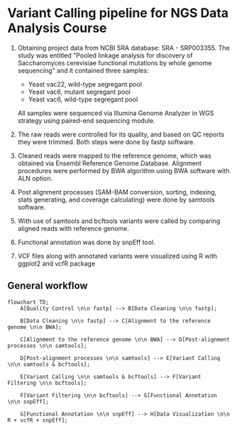 # Variant Calling pipeline for NGS Data Analysis Course

1. Obtaining project data from NCBI SRA database: SRA - SRP003355. The study was entitled "Pooled linkage analysis for discovery of Saccharomyces cerevisiae functional mutations by whole genome sequencing" and it contained three samples:
    - Yeast vac22, wild-type segregant pool
    - Yeast vac6, mutant segregant pool
    - Yeast vac6, wild-type segregant pool

    All samples were sequenced via Illumina Genome Analyzer in WGS strategy using paired-end sequencing module.

2. The raw reads were controlled for its quality, and based on QC reports they were trimmed. Both steps were done by fastp software.

3. Cleaned reads were mapped to the reference genome, which was obtained via Ensembl Reference Genome Database. Alignment procedures were performed by BWA algorithm using BWA software with ALN option. 

4. Post alignment processes (SAM-BAM conversion, sorting, indexing, stats generating, and coverage calculating) were done by samtools software.

5. With use of samtools and bcftools variants were called by comparing aligned reads with reference genome.

6. Functional annotation was done by snpEff tool.

7. VCF files along with annotated variants were visualized using R with ggplot2 and vcfR package

## General workflow

```mermaid
flowchart TD;
    A[Quality Control \n\n fastp] --> B[Data Cleaning \n\n fastp];
    
    B[Data Cleaning \n\n fastp] --> C[Alignment to the reference genome \n\n BWA];
    
    C[Alignment to the reference genome \n\n BWA] --> D[Post-alignment processes \n\n samtools];
    
    D[Post-alignment processes \n\n samtools] --> E[Variant Calling \n\n samtools & bcftools];
    
    E[Variant Calling \n\n samtools & bcftools] --> F[Variant Filtering \n\n bcftools];
    
    F[Variant Filtering \n\n bcftools] --> G[Functional Annotation \n\n snpEff];
    
    G[Functional Annotation \n\n snpEff] --> H[Data Visualization \n\n R + vcfR + snpEff];
```
